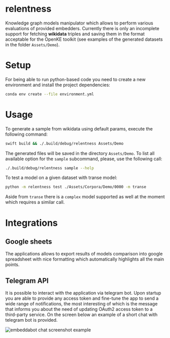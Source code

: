 # relentness

Knowledge graph models manipulator which allows to perform various evaluations of provided embedders. Currently there is only an incomplete support for fetching **wikidata** triples and saving them in the format acceptable for the OpenKE toolkit (see examples of the generated datasets in the folder `Assets/Demo`).

# Setup

For being able to run python-based code you need to create a new environment and install the project dependencies:

```sh
conda env create --file environment.yml
```

# Usage

To generate a sample from wikidata using default params, execute the following command:

```sh
swift build && ./.build/debug/relentness Assets/Demo
```

The generated files will be saved in the directory `Assets/Demo`. To list all available option for the `sample` subcommand, please, use the following call:

```sh
./.build/debug/relentness sample --help
```

To test a model on a given dataset with transe model:

```sh
python -m relentness test ./Assets/Corpora/Demo/0000 -m transe
```

Aside from `transe` there is a `complex` model supported as well at the moment which requires a similar call.

# Integrations

## Google sheets

The applications allows to export results of models comparison into google spreadsheet with nice formatting which automatically highlights all the main points.

## Telegram API

It is possible to interact with the application via telegram bot. Upon startup you are able to provide any access token and fine-tune the app to send a wide range of notifications, the most interesting of which is the message that informs you about the need of updating OAuth2 access token to a third-party service. On the screen below an example of a short chat with telegram bot is provided.

![embeddabot chat screenshot example](images/embeddabot-screenshot.png)

